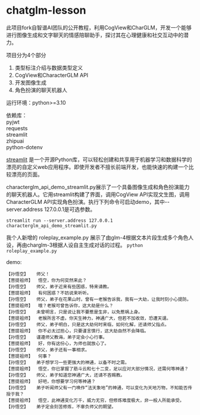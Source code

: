 # chatglm-lesson  

此项目fork自智谱AI团队的公开教程，利用CogView和CharGLM，开发一个能够进行图像生成和文字聊天的情感陪聊助手，探讨其在心理健康和社交互动中的潜力。

项目分为4个部分  
1. 类型标注介绍与数据类型定义  
2. CogView和CharacterGLM API  
3. 开发图像生成  
4. 角色扮演的聊天机器人  

运行环境：python>=3.10  

依赖库：  
pyjwt  
requests  
streamlit  
zhipuai  
python-dotenv  

[streamlit](https://streamlit.io/) 是一个开源Python库，可以轻松创建和共享用于机器学习和数据科学的漂亮的自定义web应用程序。即使开发者不擅长前端开发，也能快速的构建一个比较漂亮的页面。

characterglm_api_demo_streamlit.py展示了一个具备图像生成和角色扮演能力的聊天机器人。它用streamlit构建了界面，调用CogView API实现文生图，调用CharacterGLM API实现角色扮演。执行下列命令可启动demo，其中--server.address 127.0.0.1是可选参数。

``streamlit run --server.address 127.0.0.1 characterglm_api_demo_streamlit.py``

我个人新增的 roleplay_example.py 展示了由glm-4根据文本片段生成多个角色人设，再由charglm-3根据人设自主生成对话的过程。
```python roleplay_example.py```

demo:
```
【孙悟空】	师父！
【菩提祖师】	悟空，你为何突然来此？
【孙悟空】	师父，弟子近来有些困惑，特来请教。
【菩提祖师】	有何困惑？不妨说来听听。
【孙悟空】	师父，弟子在花果山时，曾有一老猴告诉我，我有一大劫，让我时刻小心提防。
【菩提祖师】	哦？老猴可曾告诉你，这大劫是什么？
【孙悟空】	未曾明言，只是说让我不要惹是生非，以免惹祸上身。
【菩提祖师】	老猴所言不虚。你天生神力，神通广大，但若不加收敛，恐遭天谴。
【孙悟空】	师父，弟子明白，只是这大劫何时来临，如何化解，还请师父指点。
【菩提祖师】	你不必太过担心，只要谨言慎行，这大劫自然不会降临。
【孙悟空】	谨遵师父教诲，弟子定会小心行事。
【菩提祖师】	好，你有这份心，为师也就放心了。
【孙悟空】	师父，弟子还有一事相求。
【菩提祖师】	何事？
【孙悟空】	弟子想学习一些更强大的神通，以备不时之需。
【菩提祖师】	悟空，你已掌握了筋斗云和七十二变，足以应对大部分情况，还需何等神通？
【孙悟空】	师父，弟子知道您神通广大，还请不吝赐教。
【菩提祖师】	好吧，你想要学习何等神通？
【孙悟空】	弟子听闻师父有一门唤作“法天象地”的神通，可以变化为天地万物，不知能否传授于我？
【菩提祖师】	悟空，此神通变化万千，威力无穷，但修炼难度极大，非一般人所能承受。
【孙悟空】	弟子定会刻苦修炼，不辜负师父的期望。
```
